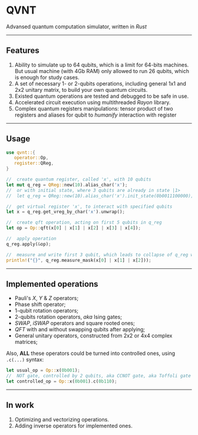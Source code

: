 # QVNT
Advansed quantum computation simulator, written in *Rust*
___
## Features
1. Ability to simulate up to 64 qubits, which is a limit for 64-bits machines.
   But usual machine (with 4Gb RAM) only allowed to run 26 qubits, which is enough for study cases.
2. A set of necessary 1- or 2-qubits operations, including general 1x1 and 2x2 unitary matrix, to build your own quantum circuits.
3. Existed quantum operations are tested and debugged to be safe in use.
4. Accelerated circuit execution using multithreaded *Rayon* library.
5. Complex quantum registers manipulations: tensor product of two registers and aliases for qubit to *humanify* interaction with register

___
## Usage
```rust
use qvnt::{
   operator::Op,
   register::QReg,
}

//  create quantum register, called 'x', with 10 qubits
let mut q_reg = QReg::new(10).alias_char('x');
//  or with initial state, where 3 qubits are already in state |1>
//  let q_reg = QReg::new(10).alias_char('x').init_state(0b0011100000);

//  get virtual register 'x', to interact with specified qubits
let x = q_reg.get_vreg_by_char('x').unwrap();

//  create qft operation, acting on first 5 qubits in q_reg
let op = Op::qft(x[0] | x[1] | x[2] | x[3] | x[4]);

//  apply operation
q_reg.apply(&op);

//  measure and write first 3 qubit, which leads to collapse of q_reg wave function
println!("{}", q_reg.measure_mask(x[0] | x[1] | x[2]));
```

___
## Implemented operations
*  Pauli's *X*, *Y* & *Z* operators;
*  Phase shift operator;
*  1-qubit rotation operators;
*  2-qubits rotation operators, *aka* Ising gates;
*  *SWAP*, *iSWAP* operators and square rooted ones;
*  *QFT* with and without swapping qubits after applying;
*  General unitary operators, constructed from 2x2 or 4x4 complex matrices; 

Also, __ALL__ these operators could be turned into controlled ones, using ```.c(...)``` syntax:
```rust
let usual_op = Op::x(0b001);
//  NOT gate, controlled by 2 qubits, aka CCNOT gate, aka Toffoli gate
let controlled_op = Op::x(0b001).c(0b110);
```

___
## In work
1. Optimizing and vectorizing operations.
2. Adding inverse operators for implemented ones.
